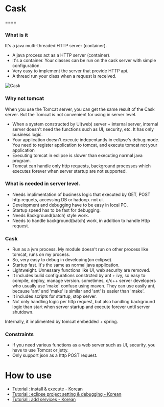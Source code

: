 # Cask 
====

### What is it

It's a java multi-threaded HTTP server (container).

- A java process act as a HTTP server (container).
- It's a container. Your classes can be run on the cask server with simple configuration. 
- Very easy to implement the server that provide HTTP api.
- A thread run your class when a request is received.

![Cask](http://www.luxeinacity.com/images/blogs/2013/Glenmorangie-Cask-Masters-Whisky-Programme-2.jpg)


### Why not tomcat

When you use the Tomcat server, you can get the same result of the Cask server. But the Tomcat is not convenient for using in server level. 

- When a system constructed by UI(web) server + internal server, internal server doesn't need the functions such as UI, security, etc. It has only business logic.
- Your application doesn't execute indepentantly in eclipse's debug mode. You need to register application to tomcat, and execute tomcat not your application
- Executing tomcat in eclipse is slower than executing normal java program.
- Tomcat can handle only http requests, background processes which executes forever when server startup are not supported.

### What is needed in server level. 

- Needs implimentation of business logic that executed by GET, POST http requets, accessing DB or hadoop. not ui.
- Development and debugging have to be easy in local PC. 
- Startup speed has to be fast for debugging.
- Needs Background(batch) style work.
- Needs to handle background(batch) work, in addition to handle Http request. 

### Cask 

- Run as a jvm process. My module doesn't run on other process like tomcat, runs on my process.
- So, very easy to debug in developing(on eclipse).
- Startup fast. It's the same as normal java application.  
- Lightweight. Unnessary functions like UI, web security are removed.
- It includes bulid configurations constrcted by ant + ivy, so easy to compile, deploy, manage version. sometimes, c/c++ server developers who usually use 'make' confuse using maven. They can use easily ant, because 'ant' and 'make' is similar and 'ant' is easier than 'make'.
- It includes scripts for startup, stop server.
- Not only handling logic per http request, but also handling background logic than start when server startup and execute forever until server shutdown.

Internally, it implimented by tomcat embedded + spring.

### Constraints

- If you need various functions as a web server such as UI, security, you have to use Tomcat or jetty.
- Only support json as a http POST request.

# How to use

- [Tutorial : install & execute - Korean](https://github.com/lonslonz/cask/wiki/Tutorial--:-install-&-execute-%5BKorean%5D)
- [Tutorial : eclipse project setting & debugging - Korean](https://github.com/lonslonz/cask/wiki/Tutorial-:-eclipse-project-setting-&-debugging-%5BKorean%5D)
- [Tutorial : add services - Korean](https://github.com/lonslonz/cask/wiki/Tutorial-:-add-your-services-%5BKorean%5D)
